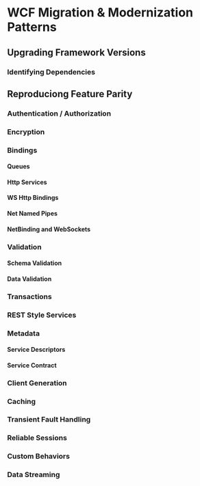# WCF Migration & Modernization Patterns

## Upgrading Framework Versions

### Identifying Dependencies

## Reproduciong Feature Parity

### Authentication / Authorization

### Encryption

### Bindings

#### Queues

#### Http Services

#### WS Http Bindings

#### Net Named Pipes

#### NetBinding and WebSockets

### Validation

#### Schema Validation

#### Data Validation

### Transactions

### REST Style Services

### Metadata

#### Service Descriptors

#### Service Contract

### Client Generation

### Caching

### Transient Fault Handling

### Reliable Sessions

### Custom Behaviors

### Data Streaming
